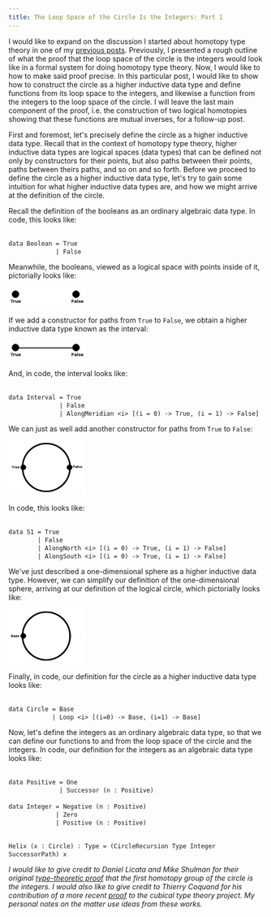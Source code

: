 ```yaml
---
title: The Loop Space of the Circle Is the Integers: Part 1
---
```


I would like to expand on the discussion I started about homotopy type theory in one of my [previous posts](/posts/2016-02-18-what-is-homotopy-type-theory.html). Previously, I presented a rough outline of what the proof that the loop space of the circle is the integers would look like in a formal system for doing homotopy type theory. Now, I would like to how to make said proof precise. In this particular post, I would like to show how to construct the circle as a higher inductive data type and define functions from its loop space to the integers, and likewise a function from the integers to the loop space of the circle. I will leave the last main component of the proof, i.e. the construction of two logical homotopies showing that these functions are mutual inverses, for a follow-up post.

First and foremost, let's precisely define the circle as a higher inductive data type. Recall that in the context of homotopy type theory, higher inductive data types are logical spaces (data types) that can be defined not only by constructors for their points, but also paths between their points, paths between theirs paths, and so on and so forth. Before we proceed to define the circle as a higher inductive data type, let's try to gain some intuition for what higher inductive data types are, and how we might arrive at the definition of the circle.

Recall the definition of the booleans as an ordinary algebraic data type. In code, this looks like:

```cubicaltt

data Boolean = True
             | False

```

Meanwhile, the booleans, viewed as a logical space with points inside of it, pictorially looks like:

<img src="/images/boolean_space.png" width="30%"/>

If we add a constructor for paths from `True` to `False`, we obtain a higher inductive data type known as the interval:

<img src="/images/interval_space.png" width="30%"/>

And, in code, the interval looks like:

```cubicaltt

data Interval = True
              | False
              | AlongMeridian <i> [(i = 0) -> True, (i = 1) -> False]

```

We can just as well add another constructor for paths from `True` to `False`: 

<img src="/images/one_sphere.png" width="30%"/>

In code, this looks like:

```cubicaltt

data S1 = True
        | False
        | AlongNorth <i> [(i = 0) -> True, (i = 1) -> False]
        | AlongSouth <i> [(i = 0) -> True, (i = 1) -> False]

```

We've just described a one-dimensional sphere as a higher inductive data type. However, we can simplify our definition of the one-dimensional sphere, arriving at our definition of the logical circle, which pictorially looks like:

<img src="/images/circle.png" width="30%" />

Finally, in code, our definition for the circle as a higher inductive data type looks like:

```cubicaltt

data Circle = Base
            | Loop <i> [(i=0) -> Base, (i=1) -> Base]

```

Now, let's define the integers as an ordinary algebraic data type, so that we can define our functions to and from the loop space of the circle and the integers. In code, our definition for the integers as an algebraic data type looks like:

```cubicaltt

data Positive = One
              | Successor (n : Positive)

data Integer = Negative (n : Positive)
             | Zero
             | Positive (n : Positive)

```

```cubicaltt

Helix (x : Circle) : Type = (CircleRecursion Type Integer SuccessorPath) x

```


*I would like to give credit to Daniel Licata and Mike Shulman for their original [type-theoretic proof](http://dlicata.web.wesleyan.edu/pubs/ls13pi1s1/ls13pi1s1.pdf) that the first homotopy group of the circle is the integers. I would also like to give credit to Thierry Coquand for his contribution of a more recent [proof](https://github.com/markfarrell/cubicaltt/blob/master/experiments/helix.ctt) to the cubical type theory project. My personal notes on the matter use ideas from these works.*